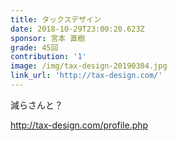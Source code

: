 ```yaml
---
title: タックスデザイン
date: 2018-10-29T23:00:20.623Z
sponsor: 宮本 直樹
grade: 45回
contribution: '1'
image: /img/tax-design-20190304.jpg
link_url: 'http://tax-design.com/'
---
```

減らさんと？

http://tax-design.com/profile.php

